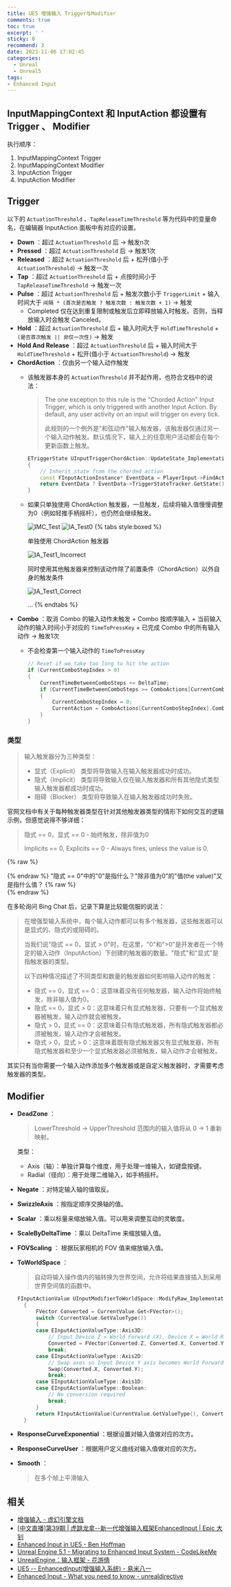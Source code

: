 ```yaml
---
title: UE5 增强输入 Trigger与Modifier
comments: true
toc: true
excerpt: ' '
sticky: 0
recommend: 3
date: 2023-11-06 17:02:45
categories:
  - Unreal
  - Unreal5
tags:
- Enhanced Input
---
```


## InputMappingContext 和 InputAction 都设置有 Trigger 、 Modifier

执行顺序：

1. InputMappingContext Trigger
2. InputMappingContext Modifier
3. InputAction Trigger
4. InputAction Modifier

## Trigger

以下的 `ActuationThreshold` 、`TapReleaseTimeThreshold` 等为代码中的变量命名，在编辑器 InputAction 面板中有对应的设置。

- **Down** ：超过 `ActuationThreshold` 后 -> 触发n次
- **Pressed** ：超过 `ActuationThreshold` 后 -> 触发1次
- **Released** ：超过 `ActuationThreshold` 后 + 松开(值小于 `ActuationThreshold`) -> 触发一次
- **Tap** ：超过 `ActuationThreshold` 后 + 点按时间小于 `TapReleaseTimeThreshold` -> 触发一次
- **Pulse** ：超过 `ActuationThreshold` 后 + 触发次数小于 `TriggerLimit` + 输入时间大于 `间隔 * (首次是否触发 ? 触发次数 : 触发次数 + 1)` -> 触发
  - Completed 仅在达到重复限制或触发后立即释放输入时触发。否则，当释放输入时会触发 Canceled。
- **Hold** ：超过 `ActuationThreshold` 后 + 输入时间大于 `HoldTimeThreshold` + `(是否首次触发 || 非仅一次性)` -> 触发
- **Hold And Release** ：超过 `ActuationThreshold` 后 + 输入时间大于 `HoldTimeThreshold` + 松开(值小于 `ActuationThreshold`) -> 触发
- **ChordAction** ：仅由另一个输入动作触发
  - 该触发器本身的 `ActuationThreshold` 并不起作用，也符合文档中的说法：
    >The one exception to this rule is the "Chorded Action" Input Trigger, which is only triggered with another Input Action. By default, any user activity on an input will trigger on every tick.
    >
    >此规则的一个例外是"和弦动作"输入触发器，该触发器仅通过另一个输入动作触发。默认情况下，输入上的任意用户活动都会在每个更新函数上触发。

    ```cpp
    ETriggerState UInputTriggerChordAction::UpdateState_Implementation(const UEnhancedPlayerInput* PlayerInput, FInputActionValue ModifiedValue, float DeltaTime)
    {
        // Inherit state from the chorded action
        const FInputActionInstance* EventData = PlayerInput->FindActionInstanceData(ChordAction);
        return EventData ? EventData->TriggerStateTracker.GetState() : ETriggerState::None;
    }
    ```

  - 如果只单独使用 ChordAction 触发器，一旦触发，后续将输入值慢慢调整为0（例如轻推手柄摇杆），也仍然会继续触发。

    ![IMC_Test](IMC_Test.png)
    ![IA_Test0](IA_Test0.png)
    {% tabs style:boxed %}
    <!-- tab id:ChordActionInCorrect "icon:fa-solid fa-book" title:错误用法 active -->
    单独使用 ChordAction 触发器

    ![IA_Test1_Incorrect](2023/11/06/UE5-增强输入-Trigger与Modifier/IA_Test1_Incorrect.png)
    <!-- endtab -->
    <!-- tab id:ChordActionCorrect "icon:fa-solid fa-user" title:正确用法 -->
    同时使用其他触发器来控制该动作除了前置条件（ChordAction）以外自身的触发条件

    ![IA_Test1_Correct](2023/11/06/UE5-增强输入-Trigger与Modifier/IA_Test1_Correct.png)
    <!-- endtab -->
    ...
    {% endtabs %}
- **Combo** ：取消 Combo 的输入动作未触发 + Combo 按顺序输入 + 当前输入动作的输入时间小于对应的 `TimeToPressKey` + 已完成 Combo 中的所有输入动作 -> 触发1次
  - 不会检查第一个输入动作的 `TimeToPressKey`

    ```cpp
    // Reset if we take too long to hit the action
    if (CurrentComboStepIndex > 0)
    {
        CurrentTimeBetweenComboSteps += DeltaTime;
        if (CurrentTimeBetweenComboSteps >= ComboActions[CurrentComboStepIndex].TimeToPressKey)
        {
            CurrentComboStepIndex = 0;
            CurrentAction = ComboActions[CurrentComboStepIndex].ComboStepAction;    // Reset for fallthrough
        }
    }
    ```

### 类型

>输入触发器分为三种类型：
>
>- 显式（Explicit） 类型将导致输入在输入触发器成功时成功。
>- 隐式（Implicit） 类型将导致输入仅在输入触发器和所有其他隐式类型输入触发器都成功时成功。
>- 阻碍（Blocker） 类型将导致输入在输入触发器成功时失败。

官网文档中有关于每种触发器类型在针对其他触发器类型的情形下如何交互的逻辑示例，但感觉说得不够详细：

>隐式 == 0，显式 == 0 - 始终触发，除非值为0
>
>Implicits == 0, Explicits == 0 - Always fires, unless the value is 0.

{% raw %}<article class="message is-link"><div class="message-body">{% endraw %}
"隐式 == 0"中的"0"是指什么？"除非值为0"的"值(the value)"又是指什么值？
{% raw %}</div></article>{% endraw %}

在多轮询问 Bing Chat 后，记录下算是比较能信服的说法：

>在增强型输入系统中，每个输入动作都可以有多个触发器，这些触发器可以是显式的、隐式的或阻碍的。
>
>当我们说"隐式 == 0，显式 > 0"时，在这里，"0"和">0"是开发者在一个特定的输入动作（InputAction）下创建的触发器的数量。"隐式"和"显式"是指触发器的类型。
>
>以下四种情况描述了不同类型和数量的触发器如何影响输入动作的触发：
>
>- 隐式 == 0，显式 == 0：这意味着没有任何触发器，输入动作将始终触发，除非输入值为0。
>- 隐式 == 0，显式 > 0：这意味着只有显式触发器，只要有一个显式触发器被触发，输入动作就会被触发。
>- 隐式 > 0，显式 == 0：这意味着只有隐式触发器，所有隐式触发器都必须被触发，输入动作才会被触发。
>- 隐式 > 0，显式 > 0：这意味着既有隐式触发器又有显式触发器，所有隐式触发器和至少一个显式触发器必须被触发，输入动作才会被触发。

其实只有当你需要一个输入动作添加多个触发器或是自定义触发器时，才需要考虑触发器的类型。

## Modifier

- **DeadZone** ：
  >LowerThreshold -> UpperThreshold 范围内的输入值将从 0 -> 1 重新映射。

  类型：
  - Axis（轴）：单独计算每个维度，用于处理一维输入，如键盘按键。
  - Radial（径向）：用于处理二维输入，如手柄摇杆。
- **Negate** ：对特定输入轴的值取反。
- **SwizzleAxis** ：按指定顺序交换轴的值。
- **Scalar** ：乘以标量来缩放输入值。可以用来调整互动的灵敏度。
- **ScaleByDeltaTime** ：乘以 DeltaTime 来缩放输入值。
- **FOVScaling** ： 根据玩家相机的 FOV 值来缩放输入值。
- **ToWorldSpace** ：
  >自动将输入操作值内的轴转换为世界空间，允许将结果直接插入到采用世界空间值的函数中。

  ```cpp
  FInputActionValue UInputModifierToWorldSpace::ModifyRaw_Implementation(const UEnhancedPlayerInput* PlayerInput, FInputActionValue CurrentValue, float DeltaTime)
    {
        FVector Converted = CurrentValue.Get<FVector>();
        switch (CurrentValue.GetValueType())
        {
        case EInputActionValueType::Axis3D:
            // Input Device Z = World Forward (X), Device X = World Right (Y), Device Y = World Up (Z)
            Converted = FVector(Converted.Z, Converted.X, Converted.Y);
            break;
        case EInputActionValueType::Axis2D:
            // Swap axes so Input Device Y axis becomes World Forward (X), Device X becomes World Right (Y)
            Swap(Converted.X, Converted.Y);
            break;
        case EInputActionValueType::Axis1D:
        case EInputActionValueType::Boolean:
            // No conversion required
            break;
        }
        return FInputActionValue(CurrentValue.GetValueType(), Converted);
    }
  ```

- **ResponseCurveExponential** ：根据设置对输入值做对应的次方。
- **ResponseCurveUser** ：根据用户定义曲线对输入值做对应的次方。
- **Smooth** ：
  >在多个帧上平滑输入

## 相关

- [增强输入 - 虚幻引擎文档](https://docs.unrealengine.com/5.1/zh-CN/enhanced-input-in-unreal-engine/)
- [[中文直播]第39期 | 虎跳龙拿--新一代增强输入框架EnhancedInput | Epic 大钊](https://www.bilibili.com/video/BV14r4y1r7nz/?spm_id_from=333.880.my_history.page.click&vd_source=58b361f2927e97f2b7ccd1221fc04ea7)
- [Enhanced Input in UE5 - Ben Hoffman](https://dev.epicgames.com/community/learning/tutorials/eD13/unreal-engine-enhanced-input-in-ue5)
- [Unreal Engine 5.1 - Migrating to Enhanced Input System - CodeLikeMe](https://dev.epicgames.com/community/learning/tutorials/KwE1/unreal-engine-5-1-migrating-to-enhanced-input-system)
- [UnrealEngine：输入框架 - 花游倩](https://zhuanlan.zhihu.com/p/605137767)
- [UE5 -- EnhancedInput(增强输入系统) - 易米八一](https://zhuanlan.zhihu.com/p/470949422)
- [Enhanced Input - What you need to know - unrealdirective](https://www.unrealdirective.com/articles/enhanced-input-what-you-need-to-know)
